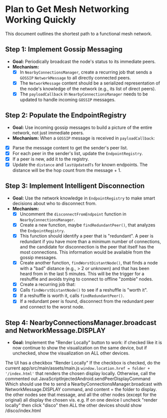 # Plan to Get Mesh Networking Working Quickly

This document outlines the shortest path to a functional mesh network.

## Step 1: Implement Gossip Messaging

* **Goal:** Periodically broadcast the node's status to its immediate peers.
* **Mechanism:**
    - [x] In `NearbyConnectionsManager`, create a recurring job that sends a `GOSSIP`
      `NetworkMessage` to all directly connected peers.
    - [x] The `NetworkMessage` content should be a serialized representation of the node's knowledge
      of the network (e.g., its list of direct peers).
    - [x] The `payloadCallback` in `NearbyConnectionsManager` needs to be updated to handle incoming
      `GOSSIP` messages.

## Step 2: Populate the EndpointRegistry

* **Goal:** Use incoming gossip messages to build a picture of the entire network, not just
  immediate peers.
* **Mechanism:** When a `GOSSIP` message is received in `payloadCallback`:

- [x] Parse the message content to get the sender's peer list.
- [x] For each peer in the sender's list, update the `EndpointRegistry`.
- [x] If a peer is new, add it to the registry.
- [x] Update the `distance` and `lastUpdatedTs` for known endpoints. The distance will be
  the hop count from the message + 1.

## Step 3: Implement Intelligent Disconnection

* **Goal:** Use the network knowledge in `EndpointRegistry` to make smart decisions about who to
  disconnect from.
* **Mechanism:**
    - [x]   Uncomment the `disconnectFromEndpoint` function in `NearbyConnectionsManager`.
    - [x]   Create a new function, maybe `findRedundantPeer()`, that analyzes the
      `EndpointRegistry`.
    - [x] This function should identify a peer that is "redundant". A peer is redundant if you have
      more than a minimum number of connections, and the candidate for disconnection is the peer
      that itself has the most connections. This information would be available from the gossip
      messages.
    - [x]   Create another function, `findWorstDistantNode()`, that finds a node with a "bad"
      distance (e.g., > 2 or unknown) and that has been heard from in the last 5 minutes. This will
      be the trigger for a reshuffle and avoids trying to connect to offline "zombie" nodes.
    - [x]   Create a recurring job that:
    - [x]   Calls `findWorstDistantNode()` to see if a reshuffle is "worth it".
    - [x]   If a reshuffle is worth it, calls `findRedundantPeer()`.
    - [x]   If a redundant peer is found, disconnect from the redundant peer and connect to the
      worst
      node.

## Step 4: NearbyConnectionsManager.broadcast and NetworkMessage.DISPLAY

* **Goal:** Implement the "Render Locally" button to work: if checked like it is now continue to
  show the visualization on the same device, but if unchecked, show the visualization on ALL other
  devices.

The UI has a checkbox "Render Locally"
If the checkbox is checked, do the current app/src/main/assets/main.js
`window.location.href = folder + '/index.html'` that renders the chosen display locally.
Otherwise, call the commented out JavaScriptInjectedAndroid.sendPeerDisplayCommand
Which should use the
to send a NearbyConnectionsManager.broadcast with NetworkMessage.DISPLAY command, and content = the
folder to display.
the other nodes see that message, and all the other nodes (except for the original) all display the
chosen vis.
e.g. If on one device I uncheck "render locally" then click "disco" then ALL the other devices
should show /disco/index.html

